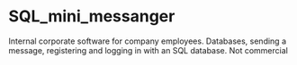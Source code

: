 # SQL_mini_messanger
Internal corporate software for company employees. Databases, sending a message, registering and logging in with an SQL database. Not commercial
